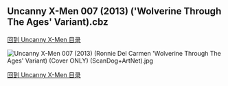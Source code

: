 ## Uncanny X-Men 007 (2013) ('Wolverine Through The Ages' Variant).cbz


[回到 Uncanny X-Men 目录](https://github.com/alicewish/markdown/blob/master/series/Uncanny-X-Men.md)


![Uncanny X-Men 007 (2013) (Ronnie Del Carmen 'Wolverine Through The Ages' Variant) (Cover ONLY) (ScanDog+ArtNet).jpg](https://wx1.sinaimg.cn/large/6a9fdecaly1fr0yiunud3j21401pak8t.jpg)

[回到 Uncanny X-Men 目录](https://github.com/alicewish/markdown/blob/master/series/Uncanny-X-Men.md)

